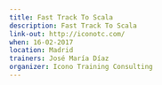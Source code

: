 ```yaml
---
title: Fast Track To Scala
description: Fast Track To Scala
link-out: http://iconotc.com/
when: 16-02-2017
location: Madrid
trainers: José María Díaz
organizer: Icono Training Consulting
---
```


